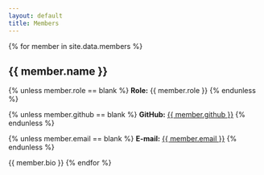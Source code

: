 ```yaml
---
layout: default
title: Members
---
```


{% for member in site.data.members %}
## {{ member.name }}

{% unless member.role == blank %}
**Role:** {{ member.role }}
{% endunless %}

{% unless member.github == blank %}
**GitHub:** <a href="https://github.com/{{ member.github }}">{{ member.github }}</a>
{% endunless %}

{% unless member.email == blank %}
**E-mail:** <a href="mailto:{{ member.email }}">{{ member.email }}</a>
{% endunless %}

{{ member.bio }}
{% endfor %}